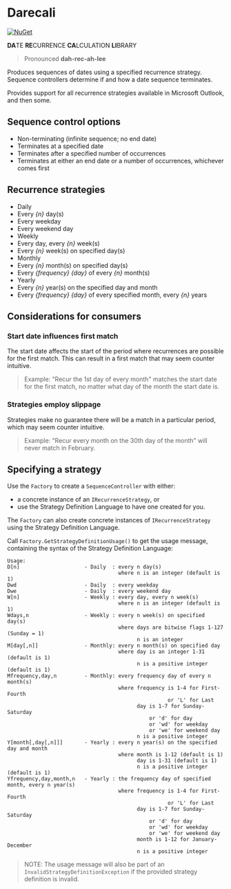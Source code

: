 
# Darecali

[![NuGet](https://img.shields.io/nuget/v/darecali.svg)](https://www.nuget.org/packages/Darecali)


**DA**TE **RE**CURRENCE **CA**LCULATION **LI**BRARY

>Pronounced **dah-rec-ah-lee**

Produces sequences of dates using a specified recurrence strategy.  Sequence controllers determine if and how a date sequence terminates.

Provides support for all recurrence strategies available in Microsoft Outlook, and then some.

## Sequence control options

* Non-terminating (infinite sequence; no end date)
* Terminates at a specified date
* Terminates after a specified number of occurrences
* Terminates at either an end date or a number of occurrences, whichever comes first

## Recurrence strategies

* Daily
 * Every _{n}_ day(s)
 * Every weekday
 * Every weekend day
* Weekly
 * Every day, every _{n}_ week(s)
 * Every _{n}_ week(s) on specified day(s)
* Monthly
 * Every _{n}_ month(s) on specified day(s)
 * Every _{frequency}_ _{day}_ of every _{n}_ month(s)
* Yearly
 * Every _{n}_ year(s) on the specified day and month
 * Every _{frequency}_ _{day}_ of every specified month, every _{n}_ years
 
## Considerations for consumers

### Start date influences first match
The start date affects the start of the period where recurrences are possible for the first match.  This can result in a first match that may seem counter intuitive. 

>Example: "Recur the 1st day of every month" matches the start date for the first match, no matter what day of the month the start date is.

### Strategies employ slippage
Strategies make no guarantee there will be a match in a particular period, which may seem counter intuitive.  

>Example: "Recur every month on the 30th day of the month" will never match in February.

## Specifying a strategy

Use the `Factory` to create a `SequenceController` with either:
* a concrete instance of an `IRecurrenceStrategy`, or
* use the Strategy Definition Language to have one created for you.

The `Factory` can also create concrete instances of `IRecurrenceStrategy` using the Strategy Definition Language.  

Call `Factory.GetStrategyDefinitionUsage()` to get the usage message, containing the syntax of the Strategy Definition Language:

```
Usage:
D[n]                     - Daily  : every n day(s)
                                    where n is an integer (default is 1)
Dwd                      - Daily  : every weekday
Dwe                      - Daily  : every weekend day
W[n]                     - Weekly : every day, every n week(s)
                                    where n is an integer (default is 1)
Wdays,n                  - Weekly : every n week(s) on specified day(s)
                                    where days are bitwise flags 1-127 (Sunday = 1)
                                          n is an integer
M[day[,n]]               - Monthly: every n month(s) on specified day
                                    where day is an integer 1-31 (default is 1)
                                          n is a positive integer (default is 1)
Mfrequency,day,n         - Monthly: every frequency day of every n month(s)
                                    where frequency is 1-4 for First-Fourth
                                                    or 'L' for Last
                                          day is 1-7 for Sunday-Saturday
                                              or 'd' for day
                                              or 'wd' for weekday
                                              or 'we' for weekend day
                                          n is a positive integer
Y[month[,day[,n]]]       - Yearly : every n year(s) on the specified day and month
                                    where month is 1-12 (default is 1)
                                          day is 1-31 (default is 1)
                                          n is a positive integer (default is 1)
Yfrequency,day,month,n   - Yearly : the frequency day of specified month, every n year(s)
                                    where frequency is 1-4 for First-Fourth
                                                    or 'L' for Last
                                          day is 1-7 for Sunday-Saturday
                                              or 'd' for day
                                              or 'wd' for weekday
                                              or 'we' for weekend day
                                          month is 1-12 for January-December
                                          n is a positive integer
```

>NOTE: The usage message will also be part of an `InvalidStrategyDefinitionException` if the provided strategy definition is invalid.